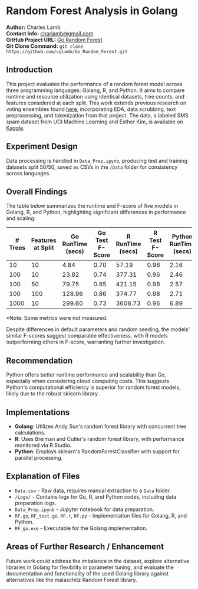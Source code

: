 # Random Forest Analysis in Golang

**Author:** Charles Lamb  
**Contact Info:** charlamb@gmail.com  
**GitHub Project URL:** [Go Random Forest](https://github.com/cglamb/Go_Random_Forest)  
**Git Clone Command:** `git clone https://github.com/cglamb/Go_Random_Forest.git`

## Introduction
This project evaluates the performance of a random forest model across three programming languages: Golang, R, and Python. It aims to compare runtime and resource utilization using identical datasets, tree counts, and features considered at each split. This work extends previous research on voting ensembles found [here](https://github.com/cglamb/Voting_Ensemble_Spam), incorporating EDA, data scrubbing, text preprocessing, and tokenization from that project. The data, a labeled SMS spam dataset from UCI Machine Learning and Esther Kim, is available on [Kaggle](https://www.kaggle.com/datasets/uciml/sms-spam-collection-dataset?resource=download).

## Experiment Design
Data processing is handled in `Data_Prep.ipynb`, producing test and training datasets split 50/50, saved as CSVs in the `/Data` folder for consistency across languages.

## Overall Findings
The table below summarizes the runtime and F-score of five models in Golang, R, and Python, highlighting significant differences in performance and scaling:

| # Trees | Features at Split | Go RunTime (secs) | Go Test F-Score | R RunTime (secs) | R Test F-Score | Python RunTime (secs) | Python Test F-Score |
|---------|-------------------|-------------------|-----------------|------------------|----------------|-----------------------|---------------------|
| 10      | 10                | 4.84              | 0.70            | 57.19            | 0.96           | 2.16                  | 0.73                |
| 100     | 10                | 23.82             | 0.74            | 377.31           | 0.96           | 2.46                  | 0.77                |
| 100     | 50                | 79.75             | 0.85            | 421.15           | 0.98           | 2.57                  | 0.83                |
| 100     | 100               | 128.96            | 0.86            | 374.77           | 0.98           | 2.71                  | 0.84                |
| 1000    | 10                | 299.60            | 0.73            | 3608.73          | 0.96           | 6.89                  | 0.84                |

*Note: Some metrics were not measured.

Despite differences in default parameters and random seeding, the models' similar F-scores suggest comparable effectiveness, with R models outperforming others in F-score, warranting further investigation.

## Recommendation
Python offers better runtime performance and scalability than Go, especially when considering cloud computing costs. This suggests Python's computational efficiency is superior for random forest models, likely due to the robust sklearn library.

## Implementations
- **Golang**: Utilizes Andy Sun's random forest library with concurrent tree calculations.
- **R**: Uses Breiman and Cutler's random forest library, with performance monitored via R Studio.
- **Python**: Employs sklearn's RandomForestClassifier with support for parallel processing.

## Explanation of Files
- `Data.csv` - Raw data, requires manual extraction to a `Data` folder.
- `/Logs/` - Contains logs for Go, R, and Python codes, including data preparation logs.
- `Data_Prep.ipynb` - Jupyter notebook for data preparation.
- `RF.go`, `RF_test.go`, `RF.r`, `RF.py` - Implementation files for Golang, R, and Python.
- `RF_go.exe` - Executable for the Golang implementation.

## Areas of Further Research / Enhancement
Future work could address the imbalance in the dataset, explore alternative libraries in Golang for flexibility in parameter tuning, and evaluate the documentation and functionality of the used Golang library against alternatives like the malaschitz Random Forest library.
